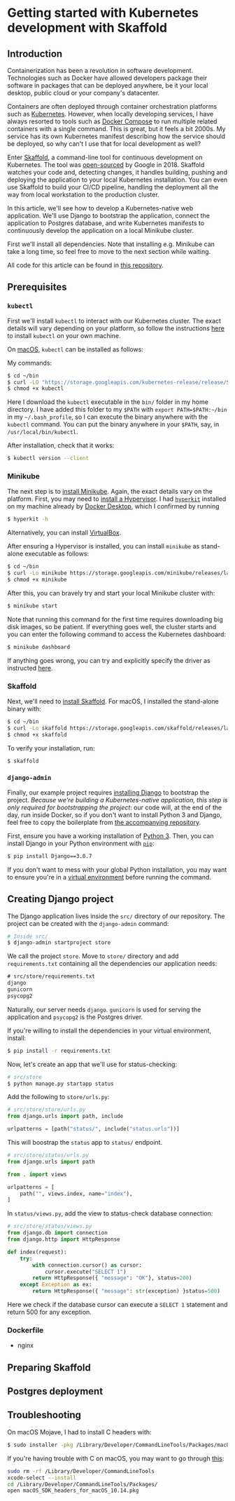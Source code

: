 # Getting started with Kubernetes development with Skaffold

## Introduction

Containerization has been a revolution in software development. Technologies such as Docker have allowed developers package their software in packages that can be deployed anywhere, be it your local desktop, public cloud or your company's datacenter.

Containers are often deployed through container orchestration platforms such as [Kubernetes](https://kubernetes.io/). However, when locally developing services, I have always resorted to tools such as [Docker Compose](https://docs.docker.com/compose/) to run multiple related containers with a single command. This is great, but it feels a bit 2000s. My service has its own Kubernetes manifest describing how the service should be deployed, so why can't I use that for local development as well?

Enter [Skaffold](https://skaffold.dev/), a command-line tool for continuous development on Kubernetes. The tool was [open-sourced](https://github.com/GoogleContainerTools/skaffold) by Google in 2018. Skaffold watches your code and, detecting changes, it handles building, pushing and deploying the application to your local Kubernetes installation. You can even use Skaffold to build your CI/CD pipeline, handling the deployment all the way from local workstation to the production cluster.

In this article, we'll see how to develop a Kubernetes-native web application. We'll use Django to bootstrap the application, connect the application to Postgres database, and write Kubernetes manifests to continuously develop the application on a local Minikube cluster.

First we'll install all dependencies. Note that installing e.g. Minikube can take a long time, so feel free to move to the next section while waiting.

All code for this article can be found in [this repository](https://github.com/ksaaskil/django-postgres-skaffold-k8s).

## Prerequisites

### `kubectl`

First we'll install `kubectl` to interact with our Kubernetes cluster. The exact details will vary depending on your platform, so follow the instructions [here](https://kubernetes.io/docs/tasks/tools/install-kubectl/) to install `kubectl` on your own machine.

On [macOS](https://kubernetes.io/docs/tasks/tools/install-kubectl/#install-kubectl-on-macos), `kubectl` can be installed as follows:

My commands:

```bash
$ cd ~/bin
$ curl -LO "https://storage.googleapis.com/kubernetes-release/release/$(curl -s https://storage.googleapis.com/kubernetes-release/release/stable.txt)/bin/darwin/amd64/kubectl"
$ chmod +x kubectl
```

Here I download the `kubectl` executable in the `bin/` folder in my home directory. I have added this folder to my `$PATH` with `export PATH=$PATH:~/bin` in my `~/.bash_profile`, so I can execute the binary anywhere with the `kubectl` command. You can put the binary anywhere in your `$PATH`, say, in `/usr/local/bin/kubectl`.

After installation, check that it works:

```bash
$ kubectl version --client
```

### Minikube

The next step is to [install Minikube](https://kubernetes.io/docs/tasks/tools/install-minikube/). Again, the exact details vary on the platform. First, you may need to [install a Hypervisor](https://kubernetes.io/docs/tasks/tools/install-minikube/#install-a-hypervisor). I had [`hyperkit`](https://github.com/moby/hyperkit) installed on my machine already by [Docker Desktop](https://www.docker.com/products/docker-desktop), which I confirmed by running

```bash
$ hyperkit -h
```

Alternatively, you can install [VirtualBox](https://www.virtualbox.org/wiki/Downloads).

After ensuring a Hypervisor is installed, you can install `minikube` as stand-alone executable as follows:

```bash
$ cd ~/bin
$ curl -Lo minikube https://storage.googleapis.com/minikube/releases/latest/minikube-darwin-amd64 \
$ chmod +x minikube
```

After this, you can bravely try and start your local Minikube cluster with:

```bash
$ minikube start
```

Note that running this command for the first time requires downloading big disk images, so be patient. If everything goes well, the cluster starts and you can enter the following command to access the Kubernetes dashboard:

```bash
$ minikube dashboard
```

If anything goes wrong, you can try and explicitly specify the driver as instructed [here](https://kubernetes.io/docs/tasks/tools/install-minikube/#confirm-installation).

### Skaffold

Next, we'll need to [install Skaffold](https://skaffold.dev/docs/install/). For macOS, I installed the stand-alone binary with:

```bash
$ cd ~/bin
$ curl -Lo skaffold https://storage.googleapis.com/skaffold/releases/latest/skaffold-darwin-amd64
$ chmod +x skaffold
```

To verify your installation, run:

```bash
$ skaffold
```

### `django-admin`

Finally, our example project requires [installing Django](https://www.djangoproject.com/download/) to bootstrap the project. _Because we're building a Kubernetes-native application, this step is only required for bootstrapping the project_: our code will, at the end of the day, run inside Docker, so if you don't want to install Python 3 and Django, feel free to copy the boilerplate from [the accompanying repository](https://github.com/ksaaskil/django-postgres-skaffold-k8s/tree/master/src/store).

First, ensure you have a working installation of [Python 3](https://www.python.org/). Then, you can install Django in your Python environment with [`pip`](https://pip.pypa.io/en/stable/):

```bash
$ pip install Django==3.0.7
```

If you don't want to mess with your global Python installation, you may want to ensure you're in a [virtual environment](https://docs.python.org/3/tutorial/venv.html) before running the command.

## Creating Django project

The Django application lives inside the `src/` directory of our repository. The project can be created with the `django-admin` command:

```bash
# Inside src/
$ django-admin startproject store
```

We call the project `store`. Move to `store/` directory and add `requirements.txt` containing all the dependencies our application needs:

```txt
# src/store/requirements.txt
django
gunicorn
psycopg2
```

Naturally, our server needs `django`. `gunicorn` is used for serving the application and `psycopg2` is the Postgres driver.

If you're willing to install the dependencies in your virtual environment, install:

```bash
$ pip install -r requirements.txt
```

Now, let's create an app that we'll use for status-checking:

```bash
# src/store
$ python manage.py startapp status
```

Add the following to `store/urls.py`:

```python
# src/store/store/urls.py
from django.urls import path, include

urlpatterns = [path("status/", include("status.urls"))]
```

This will boostrap the `status` app to `status/` endpoint.

```python
# src/store/status/urls.py
from django.urls import path

from . import views

urlpatterns = [
    path("", views.index, name="index"),
]
```

In `status/views.py`, add the view to status-check database connection:

```python
# src/store/status/views.py
from django.db import connection
from django.http import HttpResponse

def index(request):
    try:
        with connection.cursor() as cursor:
            cursor.execute("SELECT 1")
        return HttpResponse({ "message": "OK"}, status=200)
    except Exception as ex:
        return HttpResponse({ "message": str(exception) }status=500)
```

Here we check if the database cursor can execute a `SELECT 1` statement and return 500 for any exception.

### Dockerfile

- nginx

## Preparing Skaffold

## Postgres deployment

## Troubleshooting

On macOS Mojave, I had to install C headers with:

```bash
$ sudo installer -pkg /Library/Developer/CommandLineTools/Packages/macOS_SDK_headers_for_macOS_10.14.pkg -target /
```

If you're having trouble with C on macOS, you may want to go through [this](https://github.com/golang/go/issues/31159#issuecomment-561413013):

```bash
sudo rm -rf /Library/Developer/CommandLineTools
xcode-select --install
cd /Library/Developer/CommandLineTools/Packages/
open macOS_SDK_headers_for_macOS_10.14.pkg
```

